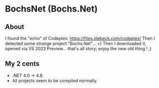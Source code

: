 # BochsNet (Bochs.Net) 
## About
 I found the "echo" of Codeplex: https://files.olebeck.com/codeplex/
 Then I detected some strange project "Bochs.Net"... =)
 Then I downloaded it, opened via VS 2022 Preview... that's all story; enjoy the new old thing ! ;)

## My 2 cents
 - .NET 4.0 -> 4.8.
 - All projects seem to be compiled normally.
